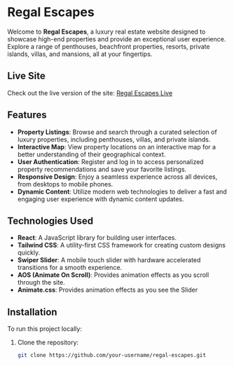 # Regal Escapes

Welcome to **Regal Escapes**, a luxury real estate website designed to showcase high-end properties and provide an exceptional user experience. Explore a range of penthouses, beachfront properties, resorts, private islands, villas, and mansions, all at your fingertips.

## Live Site

Check out the live version of the site: [Regal Escapes Live](cloistered-turkey.surge.sh)

## Features

- **Property Listings**: Browse and search through a curated selection of luxury properties, including penthouses, villas, and private islands.
- **Interactive Map**: View property locations on an interactive map for a better understanding of their geographical context.
- **User Authentication**: Register and log in to access personalized property recommendations and save your favorite listings.
- **Responsive Design**: Enjoy a seamless experience across all devices, from desktops to mobile phones.
- **Dynamic Content**: Utilize modern web technologies to deliver a fast and engaging user experience with dynamic content updates.

## Technologies Used

- **React**: A JavaScript library for building user interfaces.
- **Tailwind CSS**: A utility-first CSS framework for creating custom designs quickly.
- **Swiper Slider**: A mobile touch slider with hardware accelerated transitions for a smooth experience.
- **AOS (Animate On Scroll)**: Provides animation effects as you scroll through the site.
- **Animate.css**: Provides animation effects as you see the Slider

## Installation

To run this project locally:

1. Clone the repository:
   ```bash
   git clone https://github.com/your-username/regal-escapes.git
